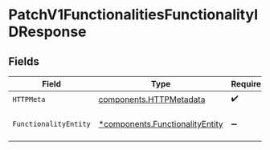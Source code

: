 # PatchV1FunctionalitiesFunctionalityIDResponse


## Fields

| Field                                                                             | Type                                                                              | Required                                                                          | Description                                                                       |
| --------------------------------------------------------------------------------- | --------------------------------------------------------------------------------- | --------------------------------------------------------------------------------- | --------------------------------------------------------------------------------- |
| `HTTPMeta`                                                                        | [components.HTTPMetadata](../../models/components/httpmetadata.md)                | :heavy_check_mark:                                                                | N/A                                                                               |
| `FunctionalityEntity`                                                             | [*components.FunctionalityEntity](../../models/components/functionalityentity.md) | :heavy_minus_sign:                                                                | Update a functionalities attributes                                               |